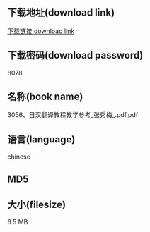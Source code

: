 ## 下载地址(download link)
[下载链接 download link](https://tutu365.netlify.app/?s=3056%E3%80%81%E6%97%A5%E6%B1%89%E7%BF%BB%E8%AF%91%E6%95%99%E7%A8%8B%E6%95%99%E5%AD%A6%E5%8F%82%E8%80%83_%E5%BC%A0%E7%A7%80%E6%A2%85_.pdf)

## 下载密码(download password)
8078

## 名称(book name)
3056、日汉翻译教程教学参考_张秀梅_.pdf.pdf

## 语言(language)
chinese

## MD5


## 大小(filesize)
6.5 MB
